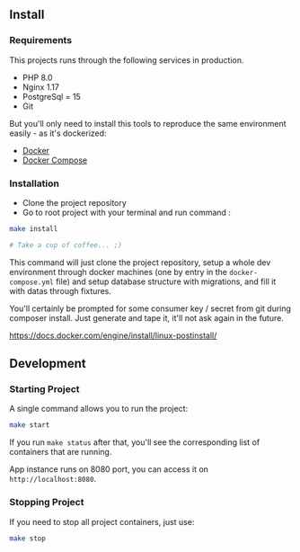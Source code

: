 ## Install

### Requirements

This projects runs through the following services in production.

- PHP 8.0
- Nginx 1.17
- PostgreSql = 15
- Git

But you'll only need to install this tools to reproduce the same environment easily - as it's dockerized:

- [Docker](https://www.docker.com/)
- [Docker Compose](https://docs.docker.com/compose/overview/)

### Installation

- Clone the project repository
- Go to root project with your terminal and run command :

```bash
make install

# Take a cup of coffee... ;)
```

This command will just clone the project repository, setup a whole dev environment through docker machines (one by entry 
in the `docker-compose.yml` file) and setup database structure with migrations, and fill it with datas through fixtures.

You'll certainly be prompted for some consumer key / secret from git during composer install. Just generate and tape it, it'll not ask again in the future.

https://docs.docker.com/engine/install/linux-postinstall/
## Development

### Starting Project

A single command allows you to run the project:

```sh
make start
```

If you run `make status` after that, you'll see the corresponding list of containers that
are running.

App instance runs on 8080 port, you can access it on `http://localhost:8080`.

### Stopping Project

If you need to stop all project containers, just use:

```sh
make stop
```